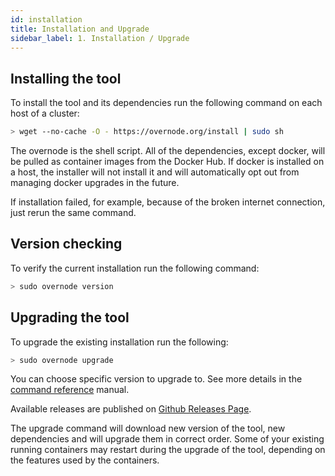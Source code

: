 ```yaml
---
id: installation
title: Installation and Upgrade
sidebar_label: 1. Installation / Upgrade
---
```


## Installing the tool

To install the tool and its dependencies run the following command on each host of a cluster:

```bash
> wget --no-cache -O - https://overnode.org/install | sudo sh
```

The overnode is the shell script. All of the dependencies, except docker, will be pulled as container images from the Docker Hub. If docker is installed on a host, the installer will not install it and will automatically opt out from managing docker upgrades in the future.

If installation failed, for example, because of the broken internet connection, just rerun the same command.

## Version checking

To verify the current installation run the following command:

```bash
> sudo overnode version
```

## Upgrading the tool

To upgrade the existing installation run the following:

```bash
> sudo overnode upgrade
```

You can choose specific version to upgrade to. See more details in the [command reference](cli-reference/upgrade) manual.

Available releases are published on [Github Releases Page](https://github.com/overnode-org/overnode/releases).

The upgrade command will download new version of the tool, new dependencies and will upgrade them in correct order. Some of your existing running containers may restart during the upgrade of the tool, depending on the features used by the containers.



